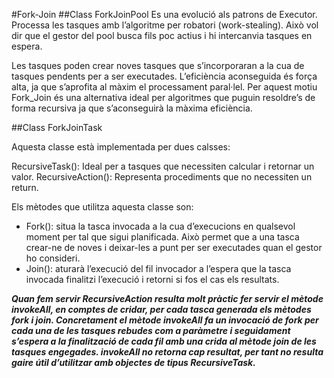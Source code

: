#Fork-Join 
##Class ForkJoinPool 
Es una evolució als patrons de Executor. Processa les tasques amb l’algoritme per robatori (work-stealing).
 Això vol dir que el gestor del pool busca fils poc actius i hi intercanvia tasques en espera.

Les tasques poden crear noves tasques que s’incorporaran a la cua de tasques pendents per a ser
 executades. L’eficiència aconseguida és força alta, ja que s’aprofita al màxim el processament
  paral·lel. Per aquest motiu Fork_Join és una alternativa ideal per algoritmes que puguin 
  resoldre’s de forma recursiva ja que s’aconseguirà la màxima eficiència.

##Class ForkJoinTask

Aquesta classe està implementada per dues calsses:

RecursiveTask(): Ideal per a tasques que necessiten calcular i retornar un valor.
RecursiveAction(): Representa procediments que no necessiten un return.

Els mètodes que utilitza aquesta classe son:

- Fork(): situa la tasca invocada a la cua d’execucions en qualsevol moment per tal que sigui 
planificada. Això permet que a una tasca crear-ne de noves i deixar-les a punt per ser 
executades quan el gestor ho consideri.
- Join(): aturarà l’execució del fil invocador a l’espera que la tasca invocada finalitzi
 l’execució i retorni si fos el cas els resultats.

***Quan fem servir RecursiveAction resulta molt pràctic fer servir el mètode invokeAll, 
en comptes de cridar, per cada tasca generada els mètodes fork i join. Concretament 
el mètode invokeAll fa un invocació de fork per cada una de les tasques rebudes com 
a paràmetre i seguidament s’espera a la finalització de cada fil amb una crida al mètode
 join de les tasques engegades. invokeAll no retorna cap resultat, per tant no resulta gaire 
 útil d’utilitzar amb objectes de tipus RecursiveTask.***